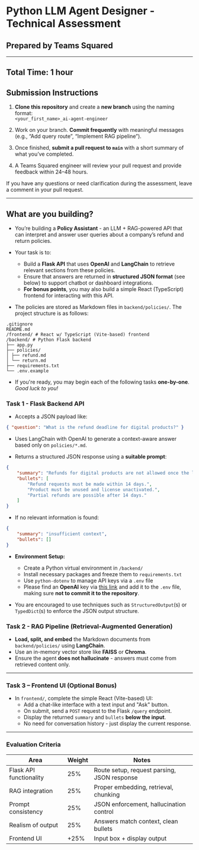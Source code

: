 # Python LLM Agent Designer - Technical Assessment

## Prepared by Teams Squared

---
## Total Time: 1 hour
  
## Submission Instructions

1. **Clone this repository** and create a **new branch** using the naming format:  
   `<your_first_name>_ai-agent-engineer`

2. Work on your branch. **Commit frequently** with meaningful messages (e.g., “Add query route”, “Implement RAG pipeline”).

3. Once finished, **submit a pull request to `main`** with a short summary of what you’ve completed.

4. A Teams Squared engineer will review your pull request and provide feedback within 24–48 hours.

If you have any questions or need clarification during the assessment, leave a comment in your pull request.

---
## What are you building?

- You’re building a **Policy Assistant** - an LLM + RAG-powered API that can interpret and answer user queries about a company’s refund and return policies.

- Your task is to:
    - Build a **Flask API** that uses **OpenAI** and **LangChain** to retrieve relevant sections from these policies.
    - Ensure that answers are returned in **structured JSON format** (see below) to support chatbot or dashboard integrations.
    - **For bonus points**, you may also build a simple React (TypeScript) frontend for interacting with this API.

- The policies are stored as Markdown files in `backend/policies/`. The project structure is as follows:

```
.gitignore
README.md
/frontend/ # React w/ TypeScript (Vite-based) frontend
/backend/ # Python Flask backend
├── app.py
├── policies/
│ ├── refund.md
│ └── return.md
├── requirements.txt
└── .env.example
```

- If you're ready, you may begin each of the following tasks **one-by-one**. _Good luck to you!_

<div style="break-after: page;"></div>

### Task 1 - Flask Backend API

  - Accepts a JSON payload like:  
  
```json
{ "question": "What is the refund deadline for digital products?" }
```
  
  - Uses LangChain with OpenAI to generate a context-aware answer based only on `policies/*.md`.

  - Returns a structured JSON response using a **suitable prompt**:
  
```json
{
    "summary": "Refunds for digital products are not allowed once the license is activated.",
    "bullets": [
        "Refund requests must be made within 14 days.",
        "Product must be unused and license unactivated.",
        "Partial refunds are possible after 14 days."
    ]
}
```

- If no relevant information is found:

```json
{
    "summary": "insufficient context",
    "bullets": []
}
```

- **Environment Setup:**
    - Create a Python virtual environment in `/backend/`
    - Install necessary packages and freeze them to `requirements.txt`
    - Use `python-dotenv` to manage API keys via a `.env` file
    - Please find an **OpenAI** key via [this link](https://pwpush.com/p/vxkvoxicjvzt7mi/r) and add it to the `.env` file, making sure **not to commit it to the repository**.

- You are encouraged to use techniques such as `StructuredOutput`(s) or `TypedDict`(s) to enforce the JSON output structure. 

<div style="break-after: page;"></div>

### Task 2 - RAG Pipeline (Retrieval-Augmented Generation)

- **Load, split, and embed** the Markdown documents from `backend/policies/` using **LangChain**.
- Use an in-memory vector store like **FAISS** or **Chroma**.
- Ensure the agent **does not hallucinate** - answers must come from retrieved content only.

---
### Task 3 – Frontend UI (Optional Bonus)

- In `frontend/`, complete the simple React (Vite-based) UI:
    - Add a chat-like interface with a text input and "Ask" button.
    - On submit, send a `POST` request to the Flask `/query` endpoint.
    - Display the returned `summary` and `bullets` **below the input**.
    - No need for conversation history - just display the current response.

---
### Evaluation Criteria

| Area                    | Weight | Notes                                       |
| ----------------------- | ------ | ------------------------------------------- |
| Flask API functionality | 25%    | Route setup, request parsing, JSON response |
| RAG integration         | 25%    | Proper embedding, retrieval, chunking       |
| Prompt consistency      | 25%    | JSON enforcement, hallucination control     |
| Realism of output       | 25%    | Answers match context, clean bullets        |
| Frontend UI             | +25%   | Input box + display output                  |
